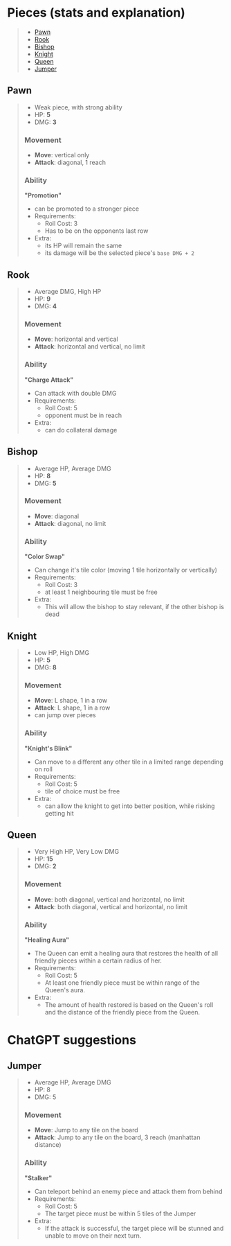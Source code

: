 # Pieces (stats and explanation)

> - [Pawn](#pawn)
> - [Rook](#rook)
> - [Bishop](#bishop)
> - [Knight](#knight)
> - [Queen](#queen)
> - [Jumper](#jumper)

## Pawn

> - Weak piece, with strong ability
> - HP: __5__
> - DMG: __3__
>
> ### Movement
>
> - __Move__: vertical only
> - __Attack__: diagonal, 1 reach
>
> ### Ability
>
> __"Promotion"__
>
> - can be promoted to a stronger piece
> - Requirements:
>   - Roll Cost: 3
>   - Has to be on the opponents last row
> - Extra:
>   - its HP will remain the same
>   - its damage will be the selected piece's `base DMG + 2`

## Rook

> - Average DMG, High HP
> - HP: __9__
> - DMG: __4__
>
> ### Movement
>
> - __Move__: horizontal and vertical
> - __Attack__: horizontal and vertical, no limit
>
> ### Ability
>
> __"Charge Attack"__
>
> - Can attack with double DMG
> - Requirements:
>   - Roll Cost: 5
>   - opponent must be in reach
> - Extra:
>   - can do collateral damage

## Bishop

> - Average HP, Average DMG
> - HP: __8__
> - DMG: __5__
>
> ### Movement
>
> - __Move__: diagonal
> - __Attack__: diagonal, no limit
>
> ### Ability
>
> __"Color Swap"__
>
> - Can change it's tile color (moving 1 tile horizontally or vertically)
> - Requirements:
>   - Roll Cost: 3
>   - at least 1 neighbouring tile must be free
> - Extra:
>   - This will allow the bishop to stay relevant, if the other bishop is dead

## Knight

> - Low HP, High DMG
> - HP: __5__
> - DMG: __8__
>
> ### Movement
>
> - __Move__: L shape, 1 in a row
> - __Attack__: L shape, 1 in a row
> - can jump over pieces
>
> ### Ability
>
> __"Knight's Blink"__
>
> - Can move to a different any other tile in a limited range depending on roll
> - Requirements:
>   - Roll Cost: 5
>   - tile of choice must be free
> - Extra:
>   - can allow the knight to get into better position, while risking getting hit

## Queen

> - Very High HP, Very Low DMG
> - HP: __15__
> - DMG: __2__
>
> ### Movement
>
> - __Move__: both diagonal, vertical and horizontal, no limit
> - __Attack__: both diagonal, vertical and horizontal, no limit
>
> ### Ability
>
> __"Healing Aura"__
>
> - The Queen can emit a healing aura that restores the health of all friendly pieces within a certain radius of her. 
> - Requirements:
>   - Roll Cost: 5
>   - At least one friendly piece must be within range of the Queen's aura.
> - Extra:
>   - The amount of health restored is based on the Queen's roll and the distance of the friendly piece from the Queen.


# ChatGPT suggestions

## Jumper

> - Average HP, Average DMG
> - HP: 8
> - DMG: 5
>
> ### Movement
>
> - __Move__: Jump to any tile on the board
> - __Attack__: Jump to any tile on the board, 3 reach (manhattan distance)
>
> ### Ability
>
> __"Stalker"__
>
> - Can teleport behind an enemy piece and attack them from behind
> - Requirements:
>   - Roll Cost: 5
>   - The target piece must be within 5 tiles of the Jumper
> - Extra:
>   - If the attack is successful, the target piece will be stunned and unable to move on their next turn.